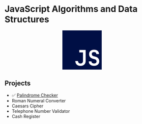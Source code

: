 # JavaScript Algorithms and Data Structures

<p align="center">
    <img src="assets/js-logo.png" />
</p>

## Projects
- ✅ [Palindrome Checker](https://github.com/vozmi/freecodecamp-projects/tree/js-algorithms-and-data-structures/js-algorithms-and-data-structures/palindrome-checker)
- Roman Numeral Converter
- Caesars Cipher
- Telephone Number Validator
- Cash Register